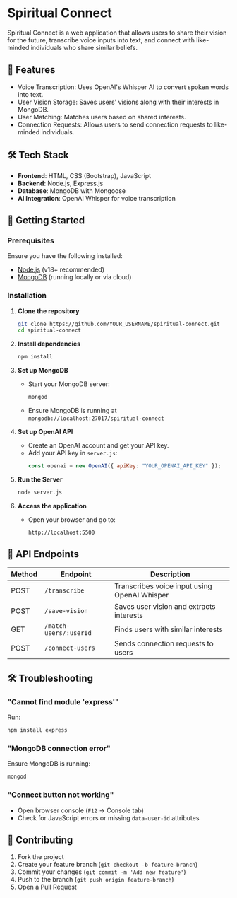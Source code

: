 # Spiritual Connect

Spiritual Connect is a web application that allows users to share their vision for the future, transcribe voice inputs into text, and connect with like-minded individuals who share similar beliefs.

## 🌟 Features
- Voice Transcription: Uses OpenAI's Whisper AI to convert spoken words into text.
- User Vision Storage: Saves users' visions along with their interests in MongoDB.
- User Matching: Matches users based on shared interests.
- Connection Requests: Allows users to send connection requests to like-minded individuals.

## 🛠️ Tech Stack
- **Frontend**: HTML, CSS (Bootstrap), JavaScript
- **Backend**: Node.js, Express.js
- **Database**: MongoDB with Mongoose
- **AI Integration**: OpenAI Whisper for voice transcription

## 🚀 Getting Started

### Prerequisites
Ensure you have the following installed:
- [Node.js](https://nodejs.org/) (v18+ recommended)
- [MongoDB](https://www.mongodb.com/) (running locally or via cloud)

### Installation
1. **Clone the repository**
   ```sh
   git clone https://github.com/YOUR_USERNAME/spiritual-connect.git
   cd spiritual-connect
   ```

2. **Install dependencies**
   ```sh
   npm install
   ```

3. **Set up MongoDB**
   - Start your MongoDB server:
     ```sh
     mongod
     ```
   - Ensure MongoDB is running at `mongodb://localhost:27017/spiritual-connect`

4. **Set up OpenAI API**
   - Create an OpenAI account and get your API key.
   - Add your API key in `server.js`:
     ```javascript
     const openai = new OpenAI({ apiKey: "YOUR_OPENAI_API_KEY" });
     ```

5. **Run the Server**
   ```sh
   node server.js
   ```

6. **Access the application**
   - Open your browser and go to:  
     ```
     http://localhost:5500
     ```

## 🔗 API Endpoints
| Method | Endpoint | Description |
|--------|----------|-------------|
| POST | `/transcribe` | Transcribes voice input using OpenAI Whisper |
| POST | `/save-vision` | Saves user vision and extracts interests |
| GET | `/match-users/:userId` | Finds users with similar interests |
| POST | `/connect-users` | Sends connection requests to users |

## 🛠️ Troubleshooting
### "Cannot find module 'express'"
Run:
```sh
npm install express
```

### "MongoDB connection error"
Ensure MongoDB is running:
```sh
mongod
```

### "Connect button not working"
- Open browser console (`F12` → Console tab)
- Check for JavaScript errors or missing `data-user-id` attributes

## 🤝 Contributing
1. Fork the project
2. Create your feature branch (`git checkout -b feature-branch`)
3. Commit your changes (`git commit -m 'Add new feature'`)
4. Push to the branch (`git push origin feature-branch`)
5. Open a Pull Request

